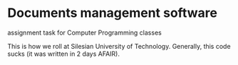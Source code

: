 Documents management software
====================

assignment task for Computer Programming classes

This is how we roll at Silesian University of Technology. Generally, this code sucks (it was written in 2 days AFAIR).
